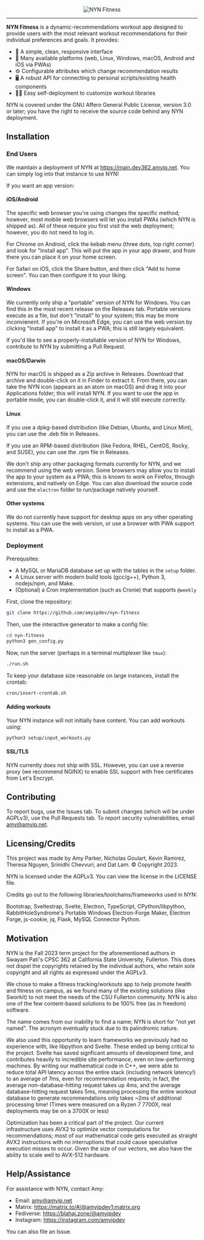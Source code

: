 <div align="center">

<img alt="NYN Fitness" src="https://media.discordapp.net/attachments/753662266305413353/1176006224916004905/image.png" />

</div>

---

**NYN Fitness** is a dynamic-recommendations workout app designed to provide users
with the most relevant workout recommendations for their individual preferences and
goals. It provides:

- 🚀 A simple, clean, responsive interface
- 📱 Many available platforms (web, Linux, Windows, macOS, Android and iOS via PWAs)
- ⚙️ Configurable attributes which change recommendation results
- 🖥️ A robust API for connecting to personal scripts/existing health components
- 🏃‍♀️ Easy self-deployment to customize workout libraries

NYN is covered under the GNU Affero General Public License, version 3.0 or later;
you have the right to receive the source code behind any NYN deployment.

## Installation

### End Users

We maintain a deployment of NYN at https://main.dev362.amyip.net. You can simply log
into that instance to use NYN!

If you want an app version:

#### iOS/Android

The specific web browser you're using changes the specific method; however, most
mobile web browsers will let you install PWAs (which NYN is shipped as). All of
these require you first visit the web deployment; however, you do not need to log
in. 

For Chrome on Android, click the kebab menu (three dots, top right corner)
and look for "Install app". This will put the app in your app drawer, and from
there you can place it on your home screen.

For Safari on iOS, click the Share button, and then click "Add to home screen".
You can then configure it to your liking.

#### Windows

We currently only ship a "portable" version of NYN for Windows. You can find this
in the most recent release on the Releases tab. Portable versions execute as a file,
but don't "install" to your system; this may be more inconvienent. If you're on
Microsoft Edge, you can use the web version by clicking "Install app" to install it
as a PWA; this is still largely equivalent.

If you'd like to see a properly-installable version of NYN for Windows, contribute
to NYN by submitting a Pull Request.

#### macOS/Darwin

NYN for macOS is shipped as a Zip archive in Releases. Download that archive and
double-click on it in Finder to extract it. From there, you can take the NYN icon
(appears as an atom on macOS) and drag it into your Applications folder; this will
install NYN. If you want to use the app in portable mode, you can double-click it,
and it will still execute correctly.

#### Linux

If you use a dpkg-based distribution (like Debian, Ubuntu, and Linux Mint), you can
use the .deb file in Releases.

If you use an RPM-based distribution (like Fedora, RHEL, CentOS, Rocky, and SUSE),
you can use the .rpm file in Releases.

We don't ship any other packaging formats currently for NYN, and we recommend using
the web version. Some browsers may allow you to install the app to your system as
a PWA; this is known to work on Firefox, through extensions, and natively on Edge.
You can also download the source code and use the `electron` folder to run/package
natively yourself.

#### Other systems

We do not currently have support for desktop apps on any other operating systems.
You can use the web version, or use a browser with PWA support to install as a PWA.

### Deployment

Prerequsites:
- A MySQL or MariaDB database set up with the tables in the `setup` folder.
- A Linux server with modern build tools (gcc/g++), Python 3, nodejs/npm, and Make.
- (Optional) a Cron implementation (such as Cronie) that supports `@weekly`

First, clone the repository:

```sh
git clone https://github.com/amyipdev/nyn-fitness
```

Then, use the interactive generator to make a config file:

```sh
cd nyn-fitness
python3 gen_config.py
```

Now, run the server (perhaps in a terminal multiplexer like `tmux`):

```sh
./run.sh
```

To keep your database size reasonable on large instances, install the crontab:

```sh
cron/insert-crontab.sh
```

#### Adding workouts

Your NYN instance will not initially have content. You can add workouts using:

```sh
python3 setup/input_workouts.py
```

#### SSL/TLS

NYN currently does not ship with SSL. However, you can use a reverse proxy
(we recommend NGINX) to enable SSL support with free certificates from Let's Encrypt.

## Contributing

To report bugs, use the Issues tab. To submit changes (which will be under AGPLv3),
use the Pull Requests tab. To report security vulnerabilities, email amy@amyip.net.

## Licensing/Credits

This project was made by Amy Parker, Nicholas Goulart, Kevin Ramirez, Theresa Nguyen,
Srinidhi Chevvuri, and Dat Lam. © Copyright 2023.

NYN is licensed under the AGPLv3. You can view the license in the LICENSE file.

Credits go out to the following libraries/toolchains/frameworks used in NYN:

Bootstrap, Sveltestrap, Svelte, Electron, TypeScript, CPython/libpython,
RabbitHoleSyndrome's Portable Windows Electron-Forge Maker, Electron Forge,
js-cookie, jq, Flask, MySQL Connector Python.

## Motivation

NYN is the Fall 2023 term project for the aforementioned authors in Swayam Pati's CPSC 362
at California State University, Fullerton. This does not dispel the copyrights
retained by the individual authors, who retain sole copyright and all rights
as expressed under the AGPLv3.

We chose to make a fitness tracking/workouts app to help promote health and fitness
on campus, as we found many of the existing solutions (like Sworkit) to
not meet the needs of the CSU Fullerton community. NYN is also one of the few
content-based solutions to be 100% free (as in freedom) software.

The name comes from our inability to find a name; NYN is short for "not yet named".
The acronym eventually stuck due to its palindromic nature.

We also used this opportunity to learn frameworks we previously had no experience
with, like libpython and Svelte. These ended up being critical to the project.
Svelte has saved signficant amounts of development time, and contributes heavily
to incredible site performance, even on low-performing machines. By writing our
mathematical code in C++, we were able to reduce total API latency across the
entire stack (including network latency!) to an average of 7ms, even for recommendation
requests; in fact, the average non-database-hitting request takes up 4ms, and
the average database-hitting request takes 5ms, meaning processing the entire workout
database to generate recommendations only takes ~2ms of additional processing time!
(Times were measured on a Ryzen 7 7700X, real deployments may be on a 3700X or less)

Optimization has been a critical part of the project. Our current infrastructure
uses AVX2 to optimize vector computations for recommendations; most of our mathematical
code gets executed as straight AVX2 instructions with no interruptions that could
cause speculative execution misses to occur. Given the size of our vectors, we also
have the ability to scale well to AVX-512 hardware.

## Help/Assistance

For assistance with NYN, contact Amy:

- Email: amy@amyip.net
- Matrix: https://matrix.to/#/@amyipdev1:matrix.org
- Fediverse: https://blahaj.zone/@amyipdev
- Instagram: https://instagram.com/amyipdev

You can also file an Issue.